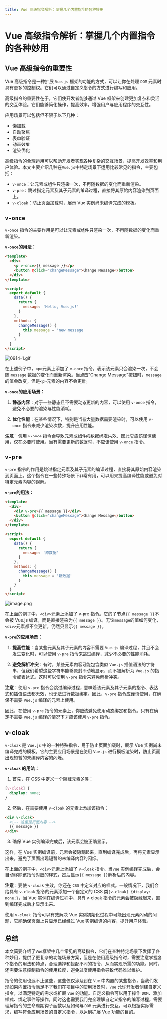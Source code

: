 ```yaml
---
title: Vue 高级指令解析：掌握几个内置指令的各种妙用
---
```


# Vue 高级指令解析：掌握几个内置指令的各种妙用

## Vue 高级指令的重要性

Vue 高级指令是一种扩展 `Vue.js` 框架的功能的方式，可以让你在处理 `DOM` 元素时具有更多的控制权。它们可以通过自定义指令的方式进行编写和应用。

高级指令的重要性在于，它们使开发者能够通过 Vue 框架来创建更加复杂和灵活的交互体验。它们能够简化操作，提高效率，增强用户与应用程序的交互性。

应用场景可以包括但不限于以下几种：

- 懒加载
- 自动聚焦
- 表单验证
- 动画效果
- 渲染优化

高级指令的合理运用可以帮助开发者实现各种复杂的交互场景，提高开发效率和用户体验。本文主要介绍几种在`Vue.js`中特定场景下运用比较常见的指令，主要包括：

- `v-once`：让元素或组件只渲染一次，不再随数据的变化而重新渲染。
- `v-pre`：跳过指定元素及其子元素的编译过程，直接将其原始内容渲染到页面上。
- `v-cloak`：防止页面加载时，展示 Vue 实例尚未编译完成的模板。

## `v-once`

`v-once` 指令的主要作用是可以让元素或组件只渲染一次，不再随数据的变化而重新渲染。

**`v-once`的用法：**

```html
<template>
  <div>
    <p v-once>{{ message }}</p>
    <button @click="changeMessage">Change Message</button>
  </div>
</template>

<script>
  export default {
    data() {
      return {
        message: 'Hello, Vue.js!'
      }
    },
    methods: {
      changeMessage() {
        this.message = 'new message'
      }
    }
  }
</script>
```

![0914-1.gif](https://p9-juejin.byteimg.com/tos-cn-i-k3u1fbpfcp/f7bd31eb4cb9435c92ae0c9f04629c1d~tplv-k3u1fbpfcp-jj-mark:0:0:0:0:q75.image#?w=306&h=186&s=12205&e=gif&f=21&b=fdfdfd)

在上述例子中，`<p>`元素上添加了 `v-once` 指令，表示该元素只会渲染一次，不会随 `message` 数据的变化而重新渲染。当点击"Change Message"按钮时，`message` 的值会改变，但是`<p>`元素的内容不会更新。

**`v-once`的应用场景：**

1. **静态内容**：对于一些静态且不需要动态更新的内容，可以使用 `v-once` 指令，避免不必要的渲染与性能消耗。

2. **优化性能**：在某些情况下，特别是当有大量数据需要渲染时，可以使用 `v-once` 指令来减少渲染次数，提升应用性能。

**注意**：使用 `v-once` 指令会导致元素或组件的数据绑定失效，因此它应该谨慎使用，仅在必要时使用。当有需要更新的数据时，不应该使用 `v-once` 指令。

## `v-pre`

`v-pre` 指令的作用是跳过指定元素及其子元素的编译过程，直接将其原始内容渲染到页面上。这个指令在一些特殊场景下非常有用，可以用来提高编译性能或避免对特定元素内容的误解。

**`v-pre`的用法：**

```html
<template>
  <div>
    <div v-pre>{{ message }}</div>
    <button @click="changeMessage">Change Message</button>
  </div>
</template>

<script>
  export default {
    data() {
      return {
        message: '原数据'
      }
    },
    methods: {
      changeMessage() {
        this.message = '新数据'
      }
    }
  }
</script>
```

![image.png](https://p9-juejin.byteimg.com/tos-cn-i-k3u1fbpfcp/482ec05dd68845c9ba0161970acf69ce~tplv-k3u1fbpfcp-jj-mark:0:0:0:0:q75.image#?w=255&h=150&s=6264&e=png&b=fdfdfd)

在上面的例子中，`<div>`元素上添加了 v-pre 指令。它的子节点`{{ message }}`不会被 Vue.js 编译，而是直接渲染为`{{ message }}`。无论`message`的值如何变化，`<div>`元素都不会更新，仍然只显示`{{ message }}`。

**`v-pre`的应用场景：**

1. **提高性能**：当某些元素及其子元素的内容不需要 `Vue.js` 编译过程，并且不会发生变化时，可以使用 `v-pre` 指令来跳过编译，减少不必要的性能消耗。

2. **避免解析冲突**：有时，某些元素内容可能包含类似 `Vue.js` 插值语法的字符串，但我们希望这些字符串能够原封不动地显示，而不被解析为 `Vue.js` 的指令或表达式。这时可以使用 `v-pre` 指令来避免解析冲突。

**注意**：使用 `v-pre` 指令会跳过编译过程，意味着该元素及其子元素的指令、表达式和插值语法都无效，也无法进行数据绑定。因此，`v-pre` 指令应谨慎使用，在确保不需要 `Vue.js` 编译的元素上使用。

因此，在使用 `v-pre` 指令的元素上，你应该避免使用动态绑定和指令。只有在确定不需要 `Vue.js` 编译的情况下才应该使用 `v-pre` 指令。

## v-cloak

`v-cloak` 是 `Vue.js` 中的一种特殊指令，用于防止页面加载时，展示 Vue 实例尚未编译完成的模板。它的主要应用场景是在使用 `Vue.js` 进行模板渲染时，防止页面出现短暂的未编译内容的闪烁。

**`v-cloak` 的用法：**

1. 首先，在 CSS 中定义一个隐藏元素的类：

```css
[v-cloak] {
  display: none;
}
```

2. 然后，在需要使用 `v-cloak` 的元素上添加该指令：

```html
<div v-cloak>
  <!-- 这里是页面内容 -->
  {{ message }}
</div>
```

3. 确保 Vue 实例编译完成后，该元素会被正确显示。

这样，在 Vue 实例编译前，元素会被隐藏起来，直到编译完成后，再将元素显示出来，避免了页面出现短暂的未编译内容的闪烁。

在上面的例子中，`<div>`元素上添加了 `v-cloak` 指令。当`Vue` 实例编译完成后，会自动移除该指令对应的样式，然后显示`{{ message }}`解析后的内容。

**注意**：要使 `v-cloak` 生效，你还在 `CSS` 中定义对应的样式。一般情况下，我们会给具有 `v-cloak` 指令的元素添加一个自定义的 CSS 类`[v-cloak] {display: none;}`，当 Vue 实例在编译过程中，具有 v-cloak 指令的元素会被隐藏起来，直到编译完成后才显示出来。

使用 `v-cloak `指令可以有效解决 Vue 实例初始化过程中可能出现元素闪动的问题，它能确保页面上只显示已经经过 Vue 实例编译的内容，提升用户体验。

## 总结

本文简要介绍了`Vue`框架中几个常见的高级指令，它们在某种特定场景下发挥了各种妙用，提供了更复杂的功能场景方案，但是在使用高级指令时，需要注意掌握各个指令的用法和特点，合理选择和搭配不同的指令，从而实现所需的功能。同时，还需要注意控制指令的使用粒度，避免过度使用指令导致代码难以维护。

指令的使用也远不止这些，这些仅仅涉及到在 `Vue` 中内置的某些指令，当我们发现如果内置指令满足不了我们在项目中的使用场景时，`Vue` 允许开发者创建自定义指令，以满足特定的需求或扩展 `Vue` 的功能。自定义指令可以用于操作 `DOM`、添加样式、绑定事件等操作，同时这也需要我们完全理解自定义指令的编写过程，需要理解指令的生命周期钩子函数以及如何与 `DOM` 元素进行交互。可以根据实际需求，编写符合应用场景的自定义指令，以达到扩展 Vue 功能的目的。

<ArticleFooter link="" />

